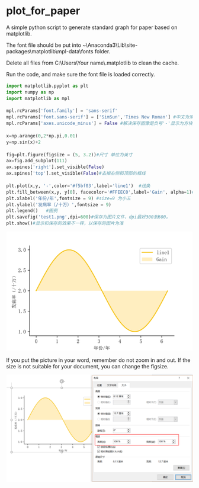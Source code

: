 # plot_for_paper
A simple python script to generate standard graph for paper based on matplotlib.

The font file should be put into ~\Anaconda3\Lib\site-packages\matplotlib\mpl-data\fonts folder.

Delete all files from C:\Users\Your name\\.matplotlib to clean the cache.

Run the code, and make sure the font file is loaded correctly.

```python
import matplotlib.pyplot as plt  
import numpy as np  
import matplotlib as mpl  

mpl.rcParams['font.family'] = 'sans-serif'  
mpl.rcParams['font.sans-serif'] = ['SimSun','Times New Roman'] #中文为宋体，英文数字为新罗马
mpl.rcParams['axes.unicode_minus'] = False #解决保存图像是负号'-'显示为方块的问题  
  
x=np.arange(0,2*np.pi,0.01)
y=np.sin(x)+2

fig=plt.figure(figsize = (5, 3.2))#尺寸 单位为英寸
ax=fig.add_subplot(111)
ax.spines['right'].set_visible(False)
ax.spines['top'].set_visible(False)#去掉右侧和顶部的框线

plt.plot(x,y, '-',color='#f5bf03',label='line1')  #线条
plt.fill_between(x,y, y[0], facecolor='#FFEEC0',label='Gain', alpha=1)#填充
plt.xlabel('年份/年',fontsize = 9) #size=9 为小五
plt.ylabel('发病率（/十万）',fontsize = 9)  
plt.legend()   #图例
plt.savefig('test1.png',dpi=600)#保存为图片文件，dpi最好300到600。
plt.show()#显示和保存的效果不一样，以保存的图片为准
```


![png](test1.png)


If you put the picture in your word, remember do not zoom in and out. If the size is not suitable for your document, you can change the figsize.

![png](pic1.png)
